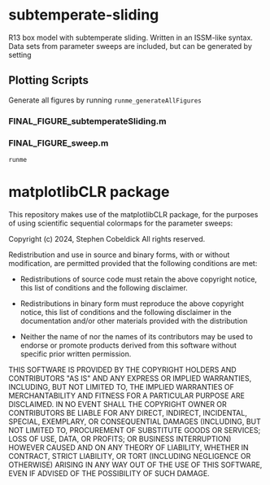 # subtemperate-sliding
R13 box model with subtemperate sliding. Written in an ISSM-like syntax. Data sets from parameter sweeps are included, but can be generated by setting 
## Plotting Scripts
Generate all figures by running ```runme_generateAllFigures``` 
### FINAL_FIGURE_subtemperateSliding.m

### FINAL_FIGURE_sweep.m
```
runme
```


# matplotlibCLR package
This repository makes use of the matplotlibCLR package, for the purposes of using scientific sequential colormaps for the parameter sweeps:

Copyright (c) 2024, Stephen Cobeldick
All rights reserved.

Redistribution and use in source and binary forms, with or without
modification, are permitted provided that the following conditions are met:

* Redistributions of source code must retain the above copyright notice, this
  list of conditions and the following disclaimer.

* Redistributions in binary form must reproduce the above copyright notice,
  this list of conditions and the following disclaimer in the documentation
  and/or other materials provided with the distribution

* Neither the name of  nor the names of its
  contributors may be used to endorse or promote products derived from this
  software without specific prior written permission.

THIS SOFTWARE IS PROVIDED BY THE COPYRIGHT HOLDERS AND CONTRIBUTORS "AS IS"
AND ANY EXPRESS OR IMPLIED WARRANTIES, INCLUDING, BUT NOT LIMITED TO, THE
IMPLIED WARRANTIES OF MERCHANTABILITY AND FITNESS FOR A PARTICULAR PURPOSE ARE
DISCLAIMED. IN NO EVENT SHALL THE COPYRIGHT OWNER OR CONTRIBUTORS BE LIABLE
FOR ANY DIRECT, INDIRECT, INCIDENTAL, SPECIAL, EXEMPLARY, OR CONSEQUENTIAL
DAMAGES (INCLUDING, BUT NOT LIMITED TO, PROCUREMENT OF SUBSTITUTE GOODS OR
SERVICES; LOSS OF USE, DATA, OR PROFITS; OR BUSINESS INTERRUPTION) HOWEVER
CAUSED AND ON ANY THEORY OF LIABILITY, WHETHER IN CONTRACT, STRICT LIABILITY,
OR TORT (INCLUDING NEGLIGENCE OR OTHERWISE) ARISING IN ANY WAY OUT OF THE USE
OF THIS SOFTWARE, EVEN IF ADVISED OF THE POSSIBILITY OF SUCH DAMAGE.

